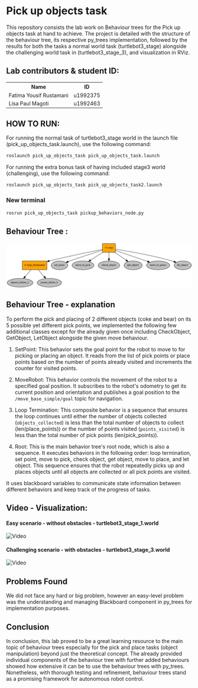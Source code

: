 # Pick up objects task

This repository consists the lab work on Behaviour trees for the Pick up objects task at hand to achieve. The project is detailed with the structure of the behaviour tree, its respective py_trees implementation, 
followed by the results for both the tasks a normal world task (turtlebot3_stage) alongside the challenging world task in (turtlebot3_stage_3), and visualization in RViz. 
<br>

## Lab contributors & student ID:
<table>
  <tr>
    <th>Name</th>
    <th>ID</th>
  </tr>
  <tr style="background-color: transparent;">
    <td>Fatima Yousif Rustamani</td>
    <td>u1992375</td>
  </tr>
  <tr style="background-color: transparent;">
    <td>Lisa Paul Magoti</td>
    <td>u1992463</td>
  </tr>
</table>

## HOW TO RUN:

For running the normal task of turtlebot3_stage world in the launch file (pick_up_objects_task.launch), use the following command:

```bash
roslaunch pick_up_objects_task pick_up_objects_task.launch
```

For running the extra bonus task of having included stage3 world (challenging), use the following command:

```bash
roslaunch pick_up_objects_task pick_up_objects_task2.launch
```

### New terminal

```bash
rosrun pick_up_objects_task pickup_behaviors_node.py
```

## Behaviour Tree :

<img src="/images/BT.png" alt="BT Image"/>  

## Behaviour Tree - explanation

To perform the pick and placing of 2 different objects (coke and bear) on its 5 possible yet different pick points, we implemented the following few additional classes except for the already given once including CheckObject, GetObject, LetObject alongside the given move behaviour.

1. SetPoint: This behavior sets the goal point for the robot to move to for picking or placing an object. It reads from the list of pick points or place points based on the number of points already visited and increments the counter for visited points.

2. MoveRobot: This behavior controls the movement of the robot to a specified goal position. It subscribes to the robot's odometry to get its current position and orientation and publishes a goal position to the `/move_base_simple/goal` topic for navigation.

3. Loop Termination: This composite behavior is a sequence that ensures the loop continues until either the number of objects collected (`objects_collected`) is less than the total number of objects to collect (len(place_points)) or the number of points visited (`points_visited`) is less than the total number of pick points (len(pick_points)).

4. Root: This is the main behavior tree's root node, which is also a sequence. It executes behaviors in the following order: loop termination, set point, move to pick, check object, get object, move to place, and let object. This sequence ensures that the robot repeatedly picks up and places objects until all objects are collected or all pick points are visited.

It uses blackboard variables to communicate state information between different behaviors and keep track of the progress of tasks.

## Video - Visualization:

#### Easy scenario - without obstacles - turtlebot3_stage_1.world
![Video](/images/BT_stage1.gif)

#### Challenging scenario - with obstacles - turtlebot3_stage_3.world
![Video](/images/BT_stage1.gif)

## Problems Found

We did not face any hard or big problem, however an easy-level problem was the understanding and managing Blackboard component in py_trees for implementation purposes.

## Conclusion

In conclusion, this lab proved to be a great learning resource to the main topic of behaviour trees especially for the pick and place tasks (object manipulation) beyond just the theoretical concept. The already provided individual components of the behaviour tree with further added behaviours showed how extensive it can be to use the behaviour trees with py_trees.
Nonetheless, with thorough testing and refinement, behaviour trees stand as a promising framework for autonomous robot control.

